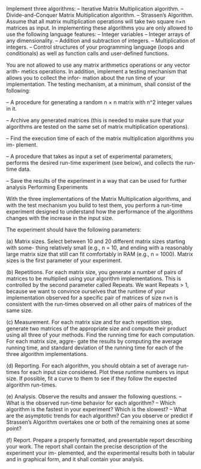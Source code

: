 Implement three algorithms:
– Iterative Matrix Multiplication algorithm.
– Divide-and-Conquer Matrix Multiplication algorithm.
– Strassen’s Algorithm.
Assume that all matrix multiplication operations will take two square n×n matrices
as input.
In implementing these algorithms you are only allowed to use the following language
features:
– Integer variables
– Integer arrays of any dimensionality.
– Addition and subtraction of integers.
– Multiplication of integers.
– Control structures of your programming language (loops and conditionals) as well
as function calls and user-defined functions.

You are not allowed to use any matrix arithmetics operations or any vector arith-
metics operations.
In addition, implement a testing mechanism that allows you to collect the infor-
mation about the run time of your implementation. The testing mechanism, at a
minimum, shall consist of the following:

– A procedure for generating a random n × n matrix with n^2 integer values in it.

– Archive any generated matrices (this is needed to make sure that your algorithms
are tested on the same set of matrix multiplication operations).

– Find the execution time of each of the matrix multiplication algorithms you im-
plement.

– A procedure that takes as input a set of experimental parameters, performs the
desired run-time experiment (see below), and collects the run-time data.

– Save the results of the experiment in a way that can be used for further analysis
Performing Experiments

With the three implementations of the Matrix Multiplication algorithms, and with the
test mechanism you build to test them, you perform a run-time experiment designed
to understand how the performance of the algorithms changes with the increase in the
input size.

The experiment should have the following parameters:

(a) Matrix sizes. Select between 10 and 20 different matrix sizes starting with some-
thing relatively small (e.g., n = 10, and ending with a reasonably large matrix size
that still can fit comfortably in RAM (e.g., n = 1000). Matrix sizes is the first
parameter of your experiment.

(b) Repetitions. For each matrix size, you generate a number of pairs of matrices
to be multiplied using your algorithm implementations. This is controlled by the
second parameter called Repeats. We want Repeats > 1, because we want to
convince ourselves that the runtime of your implementation observed for a specific
pair of matrices of size n×n is consistent with the run-times observed on all other
pairs of matrices of the same size.

(c) Measurement. For each matrix size and for each repetition step, generate two
matrices of the appropriate size and compute their product using all three of your
methods. Find the running time for each computation. For each matrix size, aggre-
gate the results by computing the average running time, and standard deviation
of the running time for each of the three algorithm implementations.

(d) Reporting. For each algorithm, you should obtain a set of average run-times for
each input size considered. Plot these runtime numbers vs input size. If possible,
fit a curve to them to see if they follow the expected algorithm run-times.

(e) Analysis. Observe the results and answer the following questions.
– What is the observed run-time behavior for each algorithm?
– Which algorithm is the fastest in your experiment? Which is the slowest?
– What are the asymptotic trends for each algorithm? Can you observe or predict
if Strassen’s Algorithm overtakes one or both of the remaining ones at some
point?

(f) Report. Prepare a properly formatted, and presentable report describing your
work. The report shall contain the precise description of the experiment your im-
plemented, and the experimental results both in tabular and in graphical form,
and it shall contain your analysis.
